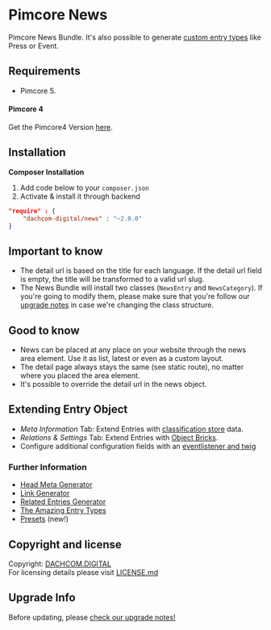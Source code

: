 # Pimcore News
Pimcore News Bundle. It's also possible to generate [custom entry types](docs/20_EntryTypes.md) like Press or Event.

## Requirements
* Pimcore 5.

#### Pimcore 4 
Get the Pimcore4 Version [here](https://github.com/dachcom-digital/pimcore-news/tree/pimcore4).

## Installation

**Composer Installation**  
1. Add code below to your `composer.json`    
2. Activate & install it through backend

```json
"require" : {
    "dachcom-digital/news" : "~2.0.0"
}
```

## Important to know
- The detail url is based on the title for each language. If the detail url field is empty, the title will be transformed to a valid url slug.
- The News Bundle will install two classes (`NewsEntry` and `NewsCategory`). If you're going to modify them, please make sure that you're follow our [upgrade notes](UPGRADE.md) in case we're changing the class structure.

## Good to know
- News can be placed at any place on your website through the news area element. Use it as list, latest or even as a custom layout.
- The detail page always stays the same (see static route), no matter where you placed the area element.
- It's possible to override the detail url in the news object.

## Extending Entry Object
- *Meta Information* Tab: Extend Entries with [classification store](https://www.pimcore.org/docs/latest/Objects/Object_Classes/Data_Types/Classification_Store.html) data.
- *Relations & Settings* Tab: Extend Entries with [Object Bricks](https://www.pimcore.org/docs/latest/Objects/Object_Classes/Data_Types/Object_Bricks.html).
- Configure additional configuration fields with an [eventlistener and twig](.docs/40_CustomConfiguration.md)

### Further Information
- [Head Meta Generator](./docs/10_HeadMetaGenerator.md)
- [Link Generator](./docs/11_LinkGenerator.md)
- [Related Entries Generator](./docs/12_RelatedEntriesGenerator.md)
- [The Amazing Entry Types](./docs/20_EntryTypes.md)
- [Presets](./docs/30_Presets.md) (new!)

## Copyright and license
Copyright: [DACHCOM.DIGITAL](http://dachcom-digital.ch)  
For licensing details please visit [LICENSE.md](LICENSE.md)  

## Upgrade Info
Before updating, please [check our upgrade notes!](UPGRADE.md)
